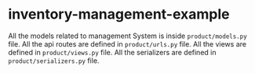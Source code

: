 # inventory-management-example
All the models related to management System is inside ```product/models.py``` file.
All the api routes are defined in ```product/urls.py``` file.
All the views are defined in ```product/views.py``` file.
All the serializers are defined in ```product/serializers.py``` file.
